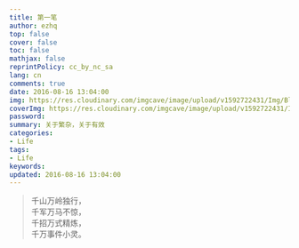 ```yaml
---
title: 第一笔
author: ezhq
top: false
cover: false
toc: false
mathjax: false
reprintPolicy: cc_by_nc_sa
lang: cn
comments: true
date: 2016-08-16 13:04:00
img: https://res.cloudinary.com/imgcave/image/upload/v1592722431/Img/BlogCover/AurdesLight_yyj1uk.png
coverImg: https://res.cloudinary.com/imgcave/image/upload/v1592722431/Img/BlogCover/AurdesLight_yyj1uk.png
password:
summary: 关于繁杂，关于有效
categories:
- Life
tags:
- Life
keywords:
updated: 2016-08-16 13:04:00
---
```


> 千山万岭独行，  
> 千军万马不惊，  
> 千招万式精炼，  
> 千万事件小灵。

